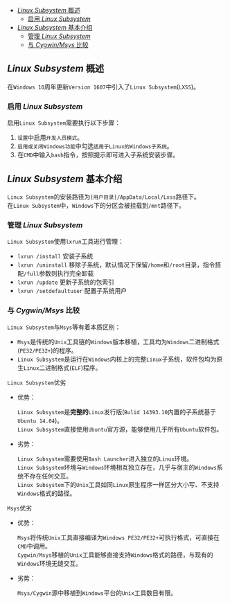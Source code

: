 <!-- TOC -->

- [*Linux Subsystem* 概述](#linux-subsystem-概述)
	- [启用 *Linux Subsystem*](#启用-linux-subsystem)
- [*Linux Subsystem* 基本介绍](#linux-subsystem-基本介绍)
	- [管理 *Linux Subsystem*](#管理-linux-subsystem)
	- [与 *Cygwin/Msys* 比较](#与-cygwinmsys-比较)

<!-- /TOC -->



## *Linux Subsystem* 概述
在`Windows 10`周年更新`Version 1607`中引入了`Linux Subsystem`(`LXSS`)。

### 启用 *Linux Subsystem*
启用`Linux Subsystem`需要执行以下步骤：

1. `设置`中启用`开发人员模式`。
1. `启用或关闭Windows功能`中勾选`适用于Linux的Windows子系统`。
1. 在`CMD`中输入`bash`指令，按照提示即可进入子系统安装步骤。



## *Linux Subsystem* 基本介绍
`Linux Subsystem`的安装路径为`[用户目录]/AppData/Local/Lxss`路径下。  
在`Linux Subsystem`中，`Windows`下的分区会被挂载到`/mnt`路径下。

### 管理 *Linux Subsystem*
`Linux Subsystem`使用`lxrun`工具进行管理：

- `lxrun /install` 安装子系统
- `lxrun /uninstall` 移除子系统，默认情况下保留`/home`和`/root`目录，指令搭配`/full`参数则执行完全卸载
- `lxrun /update` 更新子系统的包索引
- `lxrun /setdefaultuser` 配置子系统用户

### 与 *Cygwin/Msys* 比较
`Linux Subsystem`与`Msys`等有着本质区别：

- `Msys`是传统的`Unix`工具链的`Windows`版本移植，工具均为`Windows`二进制格式(`PE32/PE32+`)的程序。
- `Linux Subsystem`是运行在`Windows`内核上的完整`Linux`子系统，软件包均为原生`Linux`二进制格式(`ELF`)程序。

`Linux Subsystem`优劣

- 优势：

	`Linux Subsystem`是**完整的**`Linux`发行版(`Bulid 14393.10`内置的子系统基于`Ubuntu 14.04`)。  
	`Linux Subsystem`直接使用`Ubuntu`官方源，能够使用几乎所有`Ubuntu`软件包。

- 劣势：

	`Linux Subsystem`需要使用`Bash Launcher`进入独立的`Linux`环境。  
	`Linux Subsystem`环境与`Windows`环境相互独立存在，几乎与宿主的`Windows`系统不存在任何交互。  
	`Linux Subsystem`下的`Unix`工具如同`Linux`原生程序一样区分大小写、不支持`Windows`格式的路径。

`Msys`优劣

- 优势：

	`Msys`将传统`Unix`工具直接编译为`Windows PE32/PE32+`可执行格式，可直接在`CMD`中调用。  
	`Cygwin/Msys`移植的`Unix`工具能够直接支持`Windows`格式的路径，与现有的`Windows`环境无缝交互。

- 劣势：

	`Msys/Cygwin`源中移植到`Windows`平台的`Unix`工具数目有限。
